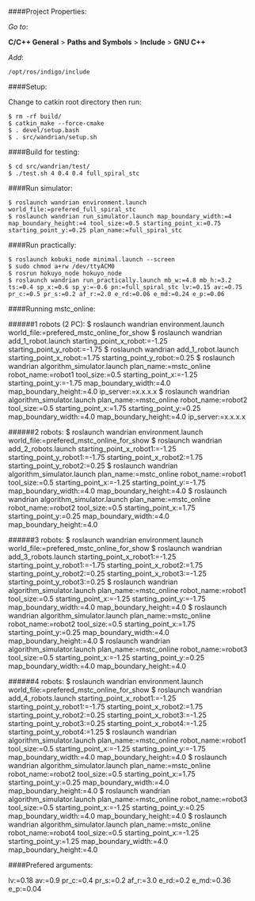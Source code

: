 ####Project Properties:


_Go to_: 

__C/C++ General__ > __Paths and Symbols__ > __Include__ > __GNU C++__

_Add_:

 `/opt/ros/indigo/include`
 
####Setup:

Change to catkin root directory then run:

    $ rm -rf build/
    $ catkin_make --force-cmake
    $ . devel/setup.bash
    $ . src/wandrian/setup.sh

####Build for testing:

    $ cd src/wandrian/test/
    $ ./test.sh 4 0.4 0.4 full_spiral_stc

####Run simulator:

    $ roslaunch wandrian environment.launch world_file:=prefered_full_spiral_stc
    $ roslaunch wandrian run_simulator.launch map_boundary_width:=4 map_boundary_height:=4 tool_size:=0.5 starting_point_x:=0.75 starting_point_y:=0.25 plan_name:=full_spiral_stc

####Run practically:

    $ roslaunch kobuki_node minimal.launch --screen
    $ sudo chmod a+rw /dev/ttyACM0
    $ rosrun hokuyo_node hokuyo_node
    $ roslaunch wandrian run_practically.launch mb_w:=4.8 mb_h:=3.2 ts:=0.4 sp_x:=0.6 sp_y:=-0.6 pn:=full_spiral_stc lv:=0.15 av:=0.75 pr_c:=0.5 pr_s:=0.2 af_r:=2.0 e_rd:=0.06 e_md:=0.24 e_p:=0.06

####Running mstc_online:

######1 robots (2 PC):
    $ roslaunch wandrian environment.launch world_file:=prefered_mstc_online_for_show
    $ roslaunch wandrian add_1_robot.launch starting_point_x_robot:=-1.25 starting_point_y_robot:=-1.75
    $ roslaunch wandrian add_1_robot.launch starting_point_x_robot:=1.75 starting_point_y_robot:=0.25
    $ roslaunch wandrian algorithm_simulator.launch plan_name:=mstc_online robot_name:=robot1 tool_size:=0.5 starting_point_x:=-1.25 starting_point_y:=-1.75 map_boundary_width:=4.0 map_boundary_height:=4.0 ip_server:=x.x.x.x
    $ roslaunch wandrian algorithm_simulator.launch plan_name:=mstc_online robot_name:=robot2 tool_size:=0.5 starting_point_x:=1.75 starting_point_y:=0.25 map_boundary_width:=4.0 map_boundary_height:=4.0 ip_server:=x.x.x.x


######2 robots:
    $ roslaunch wandrian environment.launch world_file:=prefered_mstc_online_for_show
    $ roslaunch wandrian add_2_robots.launch starting_point_x_robot1:=-1.25 starting_point_y_robot1:=-1.75 starting_point_x_robot2:=1.75 starting_point_y_robot2:=0.25
    $ roslaunch wandrian algorithm_simulator.launch plan_name:=mstc_online robot_name:=robot1 tool_size:=0.5 starting_point_x:=-1.25 starting_point_y:=-1.75 map_boundary_width:=4.0 map_boundary_height:=4.0
    $ roslaunch wandrian algorithm_simulator.launch plan_name:=mstc_online robot_name:=robot2 tool_size:=0.5 starting_point_x:=1.75 starting_point_y:=0.25 map_boundary_width:=4.0 map_boundary_height:=4.0

######3 robots:
    $ roslaunch wandrian environment.launch world_file:=prefered_mstc_online_for_show
    $ roslaunch wandrian add_3_robots.launch starting_point_x_robot1:=-1.25 starting_point_y_robot1:=-1.75 starting_point_x_robot2:=1.75 starting_point_y_robot2:=0.25 starting_point_x_robot3:=-1.25 starting_point_y_robot3:=0.25
    $ roslaunch wandrian algorithm_simulator.launch plan_name:=mstc_online robot_name:=robot1 tool_size:=0.5 starting_point_x:=-1.25 starting_point_y:=-1.75 map_boundary_width:=4.0 map_boundary_height:=4.0
    $ roslaunch wandrian algorithm_simulator.launch plan_name:=mstc_online robot_name:=robot2 tool_size:=0.5 starting_point_x:=1.75 starting_point_y:=0.25 map_boundary_width:=4.0 map_boundary_height:=4.0
    $ roslaunch wandrian algorithm_simulator.launch plan_name:=mstc_online robot_name:=robot3 tool_size:=0.5 starting_point_x:=-1.25 starting_point_y:=0.25 map_boundary_width:=4.0 map_boundary_height:=4.0

######4 robots:
    $ roslaunch wandrian environment.launch world_file:=prefered_mstc_online_for_show
    $ roslaunch wandrian add_4_robots.launch starting_point_x_robot1:=-1.25 starting_point_y_robot1:=-1.75 starting_point_x_robot2:=1.75 starting_point_y_robot2:=0.25 starting_point_x_robot3:=-1.25 starting_point_y_robot3:=0.25 starting_point_x_robot4:=-1.25 starting_point_y_robot4:=1.25
    $ roslaunch wandrian algorithm_simulator.launch plan_name:=mstc_online robot_name:=robot1 tool_size:=0.5 starting_point_x:=-1.25 starting_point_y:=-1.75 map_boundary_width:=4.0 map_boundary_height:=4.0
    $ roslaunch wandrian algorithm_simulator.launch plan_name:=mstc_online robot_name:=robot2 tool_size:=0.5 starting_point_x:=1.75 starting_point_y:=0.25 map_boundary_width:=4.0 map_boundary_height:=4.0
    $ roslaunch wandrian algorithm_simulator.launch plan_name:=mstc_online robot_name:=robot3 tool_size:=0.5 starting_point_x:=-1.25 starting_point_y:=0.25 map_boundary_width:=4.0 map_boundary_height:=4.0
    $ roslaunch wandrian algorithm_simulator.launch plan_name:=mstc_online robot_name:=robot4 tool_size:=0.5 starting_point_x:=-1.25 starting_point_y:=1.25 map_boundary_width:=4.0 map_boundary_height:=4.0

####Prefered arguments:

lv:=0.18
av:=0.9
pr_c:=0.4
pr_s:=0.2
af_r:=3.0
e_rd:=0.2
e_md:=0.36
e_p:=0.04
